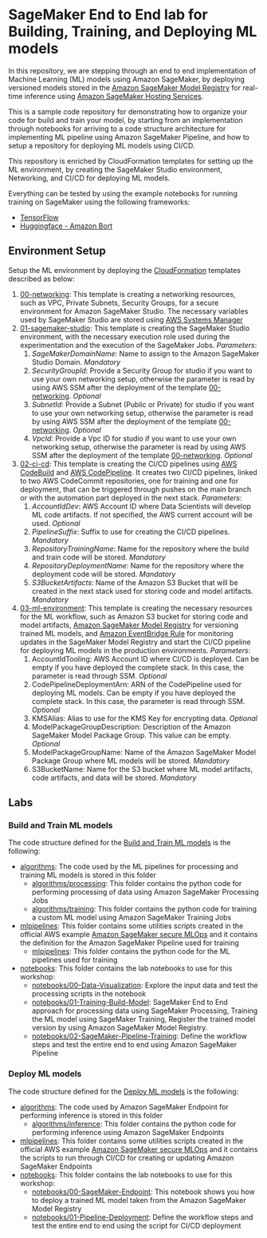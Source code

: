 # SageMaker End to End lab for Building, Training, and Deploying ML models

In this repository, we are stepping through an end to end implementation of Machine Learning (ML) models using Amazon SageMaker,
by deploying versioned models stored in the [Amazon SageMaker Model Registry](https://docs.aws.amazon.com/sagemaker/latest/dg/model-registry.html) 
for real-time inference using [Amazon SageMaker Hosting Services](https://docs.aws.amazon.com/sagemaker/latest/dg/deploy-model.html).

This is a sample code repository for demonstrating how to organize your code for build and train your model, by starting from 
an implementation through notebooks for arriving to a code structure architecture for implementing ML pipeline using Amazon 
SageMaker Pipeline, and how to setup a repository for deploying ML models using CI/CD.

This repository is enriched by CloudFormation templates for setting up the ML environment, by creating the SageMaker Studio 
environment, Networking, and CI/CD for deploying ML models.

Everything can be tested by using the example notebooks for running training on SageMaker using the following frameworks:
* [TensorFlow](https://www.tensorflow.org/)
* [Huggingface - Amazon Bort](https://huggingface.co/amazon/bort)

## Environment Setup

Setup the ML environment by deploying the [CloudFormation](./infrastructure_templates) templates described as below:

1. [00-networking](./infrastructure_templates/00-networking/template.yml): This template is creating a networking resources,  
such as VPC, Private Subnets, Security Groups, for a secure environment for Amazon SageMaker Studio. The necessary variables 
used by SageMaker Studio are stored using [AWS Systems Manager](https://docs.aws.amazon.com/systems-manager/latest/userguide/what-is-systems-manager.html)
2. [01-sagemaker-studio](./infrastructure_templates/01-sagemaker-studio-environment/template.yml): This template is creating 
the SageMaker Studio environment, with the necessary execution role used during the experimentation and the execution of the 
SageMaker Jobs. *Parameters*:
   1. *SageMakerDomainName*: Name to assign to the Amazon SageMaker Studio Domain. *Mandatory* 
   2. *SecurityGroupId*: Provide a Security Group for studio if you want to use your own networking setup, otherwise the parameter
   is read by using AWS SSM after the deployment of the template [00-networking](./infrastructure_templates/00-networking/template.yml). *Optional*
   3. *SubnetId*: Provide a Subnet (Public or Private) for studio if you want to use your own networking setup, otherwise the parameter
   is read by using AWS SSM after the deployment of the template [00-networking](./infrastructure_templates/00-networking/template). *Optional*
   4. *VpcId*: Provide a Vpc ID for studio if you want to use your own networking setup, otherwise the parameter is read by 
   using AWS SSM after the deployment of the template [00-networking](./infrastructure_templates/00-networking/template). *Optional*
3. [02-ci-cd](./infrastructure_templates/02-ci-cd/template.yml): This template is creating the CI/CD pipelines using 
[AWS CodeBuild](https://docs.aws.amazon.com/codebuild/latest/userguide/welcome.html) and [AWS CodePipeline](https://docs.aws.amazon.com/codepipeline/latest/userguide/welcome.html).
It creates two CI/CD pipelines, linked to two AWS CodeCommit repositories, one for training and one for deployment, that can 
be triggered through pushes on the main branch or with the automation part deployed in the next stack. *Parameters*:
   1. *AccountIdDev*: AWS Account ID where Data Scientists will develop ML code artifacts. If not specified, the AWS current account 
   will be used. *Optional*
   2. *PipelineSuffix*: Suffix to use for creating the CI/CD pipelines. *Mandatory*
   3. *RepositoryTrainingName*: Name for the repository where the build and train code will be stored. *Mandatory*
   4. *RepositoryDeploymentName*:  Name for the repository where the deployment code will be stored. *Mandatory*
   5. *S3BucketArtifacts*: Name of the Amazon S3 Bucket that will be created in the next stack used for storing code and model artifacts. *Mandatory*
4. [03-ml-environment](./infrastructure_templates/03-ml-environment/template.yml): This template is creating the necessary resources for the 
ML workflow, such as Amazon S3 bucket for storing code and model artifacts, [Amazon SageMaker Model Registry](https://docs.aws.amazon.com/sagemaker/latest/dg/model-registry.html) 
for versioning trained ML models, and [Amazon EventBridge Rule](https://docs.aws.amazon.com/eventbridge/latest/userguide/eb-rules.html) 
for monitoring updates in the SageMaker Model Registry and start the CI/CD pipeline for deploying ML models in the production environments.
*Parameters*:
   1. AccountIdTooling: AWS Account ID where CI/CD is deployed. Can be empty if you have deployed the complete stack. In this 
   case, the parameter is read through SSM. *Optional*
   2. CodePipelineDeploymentArn: ARN of the CodePipeline used for deploying ML models. Can be empty if you have deployed the complete stack. In this 
   case, the parameter is read through SSM. *Optional*
   3. KMSAlias: Alias to use for the KMS Key for encrypting data. *Optional*
   4. ModelPackageGroupDescription: Description of the Amazon SageMaker Model Package Group. This value can be empty. *Optional*
   5. ModelPackageGroupName: Name of the Amazon SageMaker Model Package Group where ML models will be stored. *Mandatory*
   6. S3BucketName: Name for the S3 bucket where ML model artifacts, code artifacts, and data will be stored. *Mandatory*


## Labs

### Build and Train ML models

The code structure defined for the [Build and Train ML models](./lab/00-model-build-train) is the following:

* [algorithms](./lab/00-ml-build-train/algorithms): The code used by the ML pipelines for processing and training ML models is stored in this folder
  * [algorithms/processing](./lab/00-ml-build-train/algorithms/processing): This folder contains the python code for performing processing of data
  using Amazon SageMaker Processing Jobs
  * [algorithms/training](./lab/00-ml-build-train/algorithms/training): This folder contains the python code for training a custom ML model 
  using Amazon SageMaker Training Jobs
* [mlpipelines](./lab/00-ml-build-train/mlpipelines): This folder contains some utilities scripts created in the official AWS example 
[Amazon SageMaker secure MLOps](https://github.com/aws-samples/amazon-sagemaker-secure-mlops) and it contains the definition for the 
Amazon SageMaker Pipeline used for training
  * [mlpipelines](./lab/00-ml-build-train/mlpipelines/training): This folder contains the python code for the ML pipelines used for training
* [notebooks](./lab/00-model-build-train/notebooks): This folder contains the lab notebooks to use for this workshop:
  * [notebooks/00-Data-Visualization](./lab/00-ml-build-train/notebooks/00-Data-Visualization.ipynb): Explore the input data and test the processing scripts 
  in the notebook
  * [notebooks/01-Training-Build-Model](./lab/00-ml-build-train/notebooks/01-Train-Build-Model.ipynb): SageMaker 
  End to End approach for processing data using SageMaker Processing, Training the ML model using SageMaker Training, Register 
  the trained model version by using Amazon SageMaker Model Registry.
  * [notebooks/02-SageMaker-Pipeline-Training](./lab/00-ml-build-train/notebook/02-SageMaker-Pipeline-Training.ipynb): Define 
  the workflow steps and test the entire end to end using Amazon SageMaker Pipeline

### Deploy ML models

The code structure defined for the [Deploy ML models](./lab/01-ml-deploy) is the following:

* [algorithms](./lab/01-ml-deploy/algorithms): The code used by Amazon SageMaker Endpoint for performing inference is stored in this folder
  * [algorithms/inference](./lab/01-ml-deploy/algorithms/inference): This folder contains the python code for performing inference 
  using Amazon SageMaker Endpoints
* [mlpipelines](./lab/01-ml-deploy/mlpipelines): This folder contains some utilities scripts created in the official AWS example
[Amazon SageMaker secure MLOps](https://github.com/aws-samples/amazon-sagemaker-secure-mlops) and it contains the scripts to run 
through CI/CD for creating or updating Amazon SageMaker Endpoints
* [notebooks](./lab/01-ml-deploy/notebooks): This folder contains the lab notebooks to use for this workshop:
  * [notebooks/00-SageMaker-Endpoint](./lab/01-ml-deploy/notebooks/00-Deploy-SageMaker-Endpoint.ipynb): This notebook shows you how to 
  deploy a trained ML model taken from the Amazon SageMaker Model Registry
  * [notebooks/01-Pipeline-Deployment](./lab/01-ml-deploy/notebooks/01-Pipeline-Deployment.ipynb): Define 
  the workflow steps and test the entire end to end using the script for CI/CD deployment